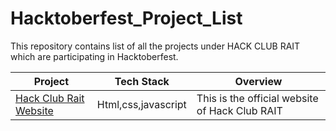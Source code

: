 # Hacktoberfest_Project_List
This repository contains list of all the projects under HACK CLUB RAIT which are participating in Hacktoberfest.

| Project | Tech Stack | Overview |
|------------|----------|----------|
| [Hack Club Rait Website](https://github.com/HackClubRAIT/HackClubRAIT-Website.github.io)| Html,css,javascript | This is the official website of Hack Club RAIT |
